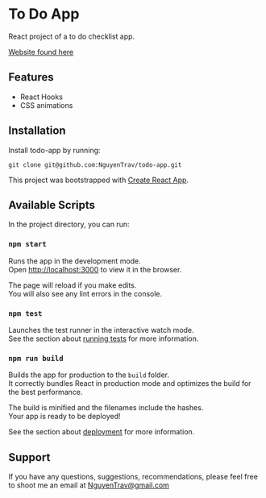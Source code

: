 # To Do App

React project of a to do checklist app. 

[Website found here](https://nguyentrav.github.io/todo-app/)

Features
------------
- React Hooks
- CSS animations

Installation
------------

Install todo-app by running:

    git clone git@github.com:NguyenTrav/todo-app.git
    
This project was bootstrapped with [Create React App](https://github.com/facebook/create-react-app).

## Available Scripts

In the project directory, you can run:

### `npm start`

Runs the app in the development mode.<br />
Open [http://localhost:3000](http://localhost:3000) to view it in the browser.

The page will reload if you make edits.<br />
You will also see any lint errors in the console.

### `npm test`

Launches the test runner in the interactive watch mode.<br />
See the section about [running tests](https://facebook.github.io/create-react-app/docs/running-tests) for more information.

### `npm run build`

Builds the app for production to the `build` folder.<br />
It correctly bundles React in production mode and optimizes the build for the best performance.

The build is minified and the filenames include the hashes.<br />
Your app is ready to be deployed!

See the section about [deployment](https://facebook.github.io/create-react-app/docs/deployment) for more information.

Support
-------

If you have any questions, suggestions, recommendations, please feel free to shoot me an email at NguyenTrav@gmail.com
